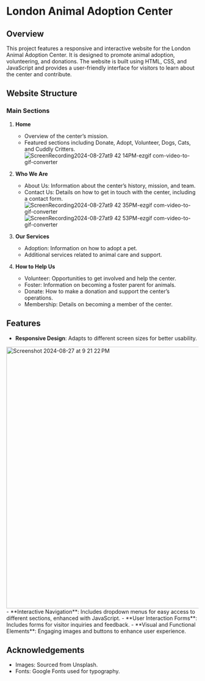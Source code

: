 # London Animal Adoption Center

## Overview
This project features a responsive and interactive website for the London Animal Adoption Center. It is designed to promote animal adoption, volunteering, and donations. The website is built using HTML, CSS, and JavaScript and provides a user-friendly interface for visitors to learn about the center and contribute.

## Website Structure

### Main Sections
1. **Home**
   - Overview of the center’s mission.
   - Featured sections including Donate, Adopt, Volunteer, Dogs, Cats, and Cuddly Critters.
![ScreenRecording2024-08-27at9 42 14PM-ezgif com-video-to-gif-converter](https://github.com/user-attachments/assets/f6dcac8f-4e9e-406e-b8c6-09755243237f)

2. **Who We Are**
   - About Us: Information about the center’s history, mission, and team.
   - Contact Us: Details on how to get in touch with the center, including a contact form.
![ScreenRecording2024-08-27at9 42 35PM-ezgif com-video-to-gif-converter](https://github.com/user-attachments/assets/cf54ff7b-ffd7-4e2b-8d12-30a7ad09b827)
![ScreenRecording2024-08-27at9 42 53PM-ezgif com-video-to-gif-converter](https://github.com/user-attachments/assets/a582fe4e-bd9d-4e49-9b4f-f0887b09d6b3)  

3. **Our Services**
   - Adoption: Information on how to adopt a pet.
   - Additional services related to animal care and support.
  
4. **How to Help Us**
   - Volunteer: Opportunities to get involved and help the center.
   - Foster: Information on becoming a foster parent for animals.
   - Donate: How to make a donation and support the center’s operations.
   - Membership: Details on becoming a member of the center.

## Features
- **Responsive Design**: Adapts to different screen sizes for better usability.
<img width="686" alt="Screenshot 2024-08-27 at 9 21 22 PM" src="https://github.com/user-attachments/assets/cc4b392d-3e75-4f2b-b825-e12bc40d6b20">
- **Interactive Navigation**: Includes dropdown menus for easy access to different sections, enhanced with JavaScript.
- **User Interaction Forms**: Includes forms for visitor inquiries and feedback.
- **Visual and Functional Elements**: Engaging images and buttons to enhance user experience.

## Acknowledgements

- Images: Sourced from Unsplash.
- Fonts: Google Fonts used for typography.

